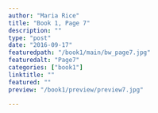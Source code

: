 ```yaml
---
author: "Maria Rice"
title: "Book 1, Page 7"
description: ""
type: "post"
date: "2016-09-17"
featuredpath: "/book1/main/bw_page7.jpg"
featuredalt: "Page7"
categories: ["book1"]
linktitle: ""
featured: ""
preview: "/book1/preview/preview7.jpg"

---
```

